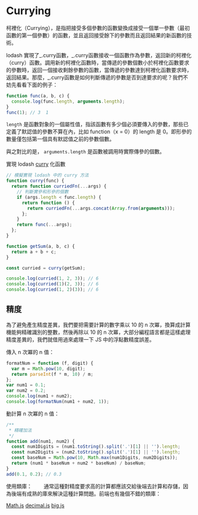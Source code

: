 # Currying

柯裡化（Currying），是指把接受多個參數的函數變換成接受一個單一參數（最初函數的第一個參數）的函數，並且返回接受餘下的參數而且返回結果的新函數的技術。

lodash 實現了_.curry函數，_.curry函數接收一個函數作為參數，返回新的柯裡化（curry）函數。調用新的柯裡化函數時，當傳遞的參數個數小於柯裡化函數要求的參數時，返回一個接收剩餘參數的函數，當傳遞的參數達到柯裡化函數要求時，返回結果。那麼，\_.curry函數是如何判斷傳遞的參數是否到達要求的呢？我們不妨先看看下面的例子：

```js
function func(a, b, c) {
  console.log(func.length, arguments.length);
}
func(1); // 3  1
```

`length` 是函數對象的一個屬性值，指該函數有多少個必須要傳入的參數，那些已定義了默認值的參數不算在內，比如 function（x = 0）的 length 是 0。即形參的數量僅包括第一個具有默認值之前的參數個數。

與之對比的是， `arguments.length` 是函數被調用時實際傳參的個數。


實現 lodash [curry](https://lodash.com/docs/4.17.15#curry) 化函數

```js
// 模擬實現 lodash 中的 curry 方法
function curry(func) {
  return function curriedFn(...args) {
    // 判斷實參和形參的個數
    if (args.length < func.length) {
      return function () {
        return curriedFn(...args.concat(Array.from(arguments)));
      };
    }
    return func(...args);
  };
}

function getSum(a, b, c) {
  return a + b + c;
}

const curried = curry(getSum);

console.log(curried(1, 2, 3)); // 6
console.log(curried(1)(2, 3)); // 6
console.log(curried(1, 2)(3)); // 6
```

## 精度

為了避免產生精度差異，我們要把需要計算的數字乘以 10 的 n 次冪，換算成計算機能夠精確識別的整數，然後再除以 10 的 n 次冪，大部分編程語言都是這樣處理精度差異的，我們就借用過來處理一下 JS 中的浮點數精度誤差。

傳入 n 次冪的 n 值：

```js
formatNum = function (f, digit) {
  var m = Math.pow(10, digit);
  return parseInt(f * m, 10) / m;
};
var num1 = 0.1;
var num2 = 0.2;
console.log(num1 + num2);
console.log(formatNum(num1 + num2, 1));
```

動計算 n 次冪的 n 值：

```js
/**
 * 精確加法
 */
function add(num1, num2) {
  const num1Digits = (num1.toString().split('.')[1] || '').length;
  const num2Digits = (num2.toString().split('.')[1] || '').length;
  const baseNum = Math.pow(10, Math.max(num1Digits, num2Digits));
  return (num1 * baseNum + num2 * baseNum) / baseNum;
}
add(0.1, 0.2); // 0.3
```

使用類庫：
  通常這種對精度要求高的計算都應該交給後端去計算和存儲，因為後端有成熟的庫來解決這種計算問題。前端也有幾個不錯的類庫：

[Math.js](https://mathjs.org/)
[decimal.js](http://mikemcl.github.io/decimal.js/)
[big.js](http://mikemcl.github.io/big.js/)